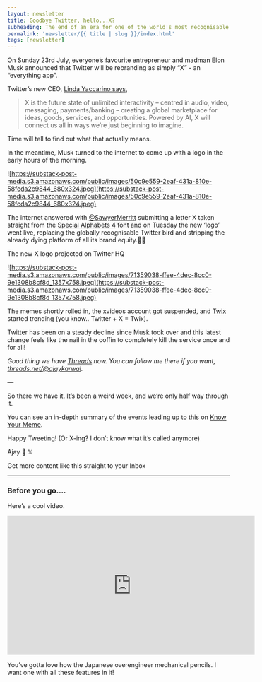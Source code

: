 ```yaml
---
layout: newsletter
title: Goodbye Twitter, hello...X?
subheading: The end of an era for one of the world's most recognisable brands. The Twitter bird is officially dead.
permalink: 'newsletter/{{ title | slug }}/index.html'
tags: [newsletter]
---
```


On Sunday 23rd July, everyone’s favourite entrepreneur and madman Elon Musk announced that Twitter will be rebranding as simply “X” - an “everything app”.

Twitter’s new CEO, [Linda Yaccarino says](https://twitter.com/lindayacc/status/1683213895463215104),

> X is the future state of unlimited interactivity – centred in audio, video, messaging, payments/banking – creating a global marketplace for ideas, goods, services, and opportunities. Powered by AI, X will connect us all in ways we’re just beginning to imagine.
> 

Time will tell to find out what that actually means.

In the meantime, Musk turned to the internet to come up with a logo in the early hours of the morning.

![https://substack-post-media.s3.amazonaws.com/public/images/50c9e559-2eaf-431a-810e-58fcda2c9844_680x324.jpeg](https://substack-post-media.s3.amazonaws.com/public/images/50c9e559-2eaf-431a-810e-58fcda2c9844_680x324.jpeg)

The internet answered with [@SawyerMerritt](https://twitter.com/SawyerMerritt/status/1682971056397512705) submitting a letter X taken straight from the [Special Alphabets 4](https://catalog.monotype.com/font/monotype/special-alphabets/4) font and on Tuesday the new ‘logo’ went live, replacing the globally recognisable Twitter bird and stripping the already dying platform of all its brand equity.🤦🏼

The new X logo projected on Twitter HQ

![https://substack-post-media.s3.amazonaws.com/public/images/71359038-ffee-4dec-8cc0-9e1308b8cf8d_1357x758.jpeg](https://substack-post-media.s3.amazonaws.com/public/images/71359038-ffee-4dec-8cc0-9e1308b8cf8d_1357x758.jpeg)

The memes shortly rolled in, the xvideos account got suspended, and [Twix](https://twitter.com/twix) started trending (you know.. Twitter + X = Twix).

Twitter has been on a steady decline since Musk took over and this latest change feels like the nail in the coffin to completely kill the service once and for all!

*Good thing we have [Threads](/newsletter/got-ideas-to-share-maybe-get-on-threads) now. You can follow me there if you want, [threads.net/@ajaykarwal](https://www.threads.net/@ajaykarwal).*

—

So there we have it. It’s been a weird week, and we’re only half way through it.

You can see an in-depth summary of the events leading up to this on [Know Your Meme](https://knowyourmeme.com/memes/events/twitter-rebrand-to-x).

Happy Tweeting! (Or X-ing? I don’t know what it’s called anymore)

Ajay 🐤 𝕏

Get more content like this straight to your Inbox

---

### Before you go….

Here’s a cool video.

<iframe width="560" height="315" src="https://www.youtube.com/embed/PESa3Du3udY" title="YouTube video player" frameborder="0" allow="accelerometer; autoplay; clipboard-write; encrypted-media; gyroscope; picture-in-picture; web-share" allowfullscreen></iframe>

You’ve gotta love how the Japanese overengineer mechanical pencils. I want one with all these features in it!